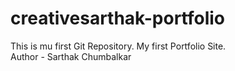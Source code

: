 # creativesarthak-portfolio
This is mu first Git Repository. My first Portfolio Site.
<br>
Author - Sarthak Chumbalkar
